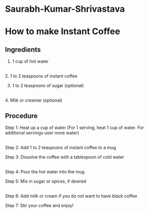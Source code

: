 # Saurabh-Kumar-Shrivastava

<html>

<body>

<h1>How to make Instant Coffee</h1>

<p><h2>Ingredients</h2></p>

1. 1 cup of hot water

<br>2. 1 to 2 teaspoons of instant coffee</br>

3. 1 to 2 teaspoons of sugar (optional)

<br>4. Milk or creamer (optional)</br>

<p><h2>Procedure</h2></p>

Step 1: Heat up a cup of water (For 1 serving, heat 1 cup of water. For additional servings user more water)

<br>Step 2: Add 1 to 2 teaspoons of instant coffee to a mug</br>

Step 3: Dissolve the coffee with a tablespoon of cold water

<br>Step 4: Pour the hot water into the mug</br>

Step 5: Mix in sugar or spices, if desired

<br>Step 6: Add milk or cream if you do not want to have black coffee</br>

Step 7: Stir your coffee and enjoy!

</body>

</html>
